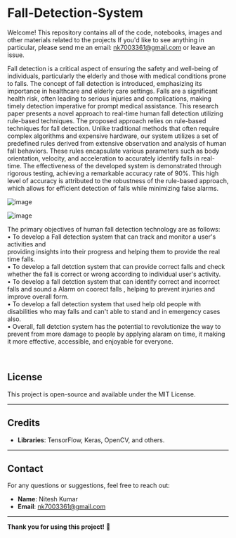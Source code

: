 # Fall-Detection-System

Welcome! This repository contains all of the code, notebooks, images and other materials related to the projects
If you'd like to see anything in particular, please send me an email: nk7003361@gmail.com or leave an issue.

Fall detection is a critical aspect of ensuring the safety and well-being of individuals, particularly the elderly and those with medical conditions prone to falls. The concept of fall detection is introduced, emphasizing its importance in healthcare and elderly care settings. Falls are a significant health risk, often leading to serious injuries and complications, making timely detection imperative for prompt medical assistance. This research paper presents a novel approach to real-time human fall detection utilizing rule-based techniques. The proposed approach relies on rule-based techniques for fall detection. Unlike traditional methods that often require complex algorithms and expensive hardware, our system utilizes a set of predefined rules derived from extensive observation and analysis of human fall behaviors. These rules encapsulate various parameters such as body orientation, velocity, and acceleration to accurately identify falls in real-time. The effectiveness of the developed system is demonstrated through rigorous testing, achieving a remarkable accuracy rate of 90%. This high level of accuracy is attributed to the robustness of the rule-based approach, which allows for efficient detection of falls while minimizing false alarms.

![image](https://github.com/user-attachments/assets/fba36617-5ccc-4679-835f-69888db8d3e7)

![image](https://github.com/user-attachments/assets/1a5a1ba6-1b30-4f30-9d31-65ab6bb558e1)


The primary objectives of human fall detection technology are as follows:
<br>
• To develop a Fall detection system that can track and monitor a user's activities and  
  providing insights into their progress and helping them to provide the real time falls.
<br>
• To develop a fall detction system that can provide correct falls and check whether the 
   fall is correct or wrong according to  individual user's activity.
<br>
• To develop a fall detction system that can identify correct and incorrect falls and sound
   a Alarm on coorect falls , helping to prevent injuries and improve overall form.
<br>
• To develop a fall detection system that used help old people with disabilities who may falls
   and can't able to stand and in emergency cases also.
<br>
• Overall, fall detction system  has the potential to revolutionize the way to prevent from more damage to 
   people by applying alaram on time, it making it more effective, accessible, and enjoyable for everyone.
<br>

<br>

## License
This project is open-source and available under the MIT License.

---

## Credits
- **Libraries**: TensorFlow, Keras, OpenCV, and others.

---

## Contact
For any questions or suggestions, feel free to reach out:
- **Name**: Nitesh Kumar
- **Email**: nk7003361@gmail.com

---

**Thank you for using this project!** 🚀
